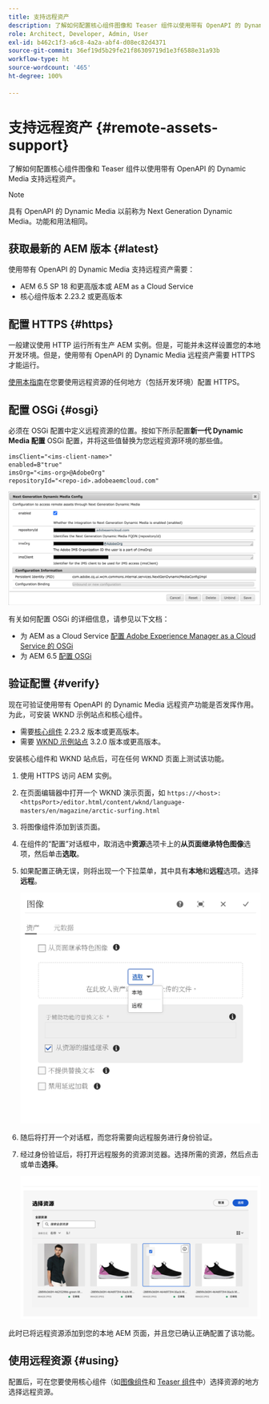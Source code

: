 ```yaml
---
title: 支持远程资产
description: 了解如何配置核心组件图像和 Teaser 组件以使用带有 OpenAPI 的 Dynamic Media 支持远程资产。
role: Architect, Developer, Admin, User
exl-id: b462c1f3-a6c8-4a2a-abf4-d08ec82d4371
source-git-commit: 36ef19d5b29fe21f86309719d1e3f6588e31a93b
workflow-type: ht
source-wordcount: '465'
ht-degree: 100%

---
```



# 支持远程资产 {#remote-assets-support}

了解如何配置核心组件图像和 Teaser 组件以使用带有 OpenAPI 的 Dynamic Media 支持远程资产。

>[!NOTE]
>
>具有 OpenAPI 的 Dynamic Media 以前称为 Next Generation Dynamic Media。功能和用法相同。

## 获取最新的 AEM 版本 {#latest}

使用带有 OpenAPI 的 Dynamic Media 支持远程资产需要：

* AEM 6.5 SP 18 和更高版本或 AEM as a Cloud Service
* 核心组件版本 2.23.2 或更高版本

## 配置 HTTPS {#https}

一般建议使用 HTTP 运行所有生产 AEM 实例。但是，可能并未这样设置您的本地开发环境。但是，使用带有 OpenAPI 的 Dynamic Media 远程资产需要 HTTPS 才能运行。

[使用本指南](https://experienceleague.adobe.com/docs/experience-manager-learn/foundation/security/use-the-ssl-wizard.html)在您要使用远程资源的任何地方（包括开发环境）配置 HTTPS。

## 配置 OSGi {#osgi}

必须在 OSGi 配置中定义远程资源的位置。按如下所示配置&#x200B;**新一代 Dynamic Media 配置** OSGi 配置，并将这些值替换为您远程资源环境的那些值。

```text
imsClient="<ims-client-name>"
enabled=B"true"
imsOrg="<ims-org>@AdobeOrg"
repositoryId="<repo-id>.adobeaemcloud.com"
```

![新一代 Dynamic Media 配置 OSGi 配置窗口](/help/assets/remote-assets-osgi.png)

有关如何配置 OSGi 的详细信息，请参见以下文档：

* 为 AEM as a Cloud Service [配置 Adobe Experience Manager as a Cloud Service 的 OSGi](https://experienceleague.adobe.com/docs/experience-manager-cloud-service/content/implementing/deploying/configuring-osgi.html)
* 为 AEM 6.5 [配置 OSGi](https://experienceleague.adobe.com/docs/experience-manager-65/deploying/configuring/configuring-osgi.html)

## 验证配置 {#verify}

现在可验证使用带有 OpenAPI 的 Dynamic Media 远程资产功能是否发挥作用。为此，可安装 WKND 示例站点和核心组件。

* 需要[核心组件](https://github.com/adobe/aem-core-wcm-components/releases/download/core.wcm.components.reactor-2.23.2/core.wcm.components.all-2.23.2.zip) 2.23.2 版本或更高版本。
* 需要 [WKND 示例站点](https://github.com/adobe/aem-guides-wknd/releases/download/aem-guides-wknd-3.2.0/aem-guides-wknd.all-3.2.0-classic.zip) 3.2.0 版本或更高版本。

安装核心组件和 WKND 站点后，可在任何 WKND 页面上测试该功能。

1. 使用 HTTPS 访问 AEM 实例。

1. 在页面编辑器中打开一个 WKND 演示页面，如 `https://<host>:<httpsPort>/editor.html/content/wknd/language-masters/en/magazine/arctic-surfing.html`

1. 将图像组件添加到该页面。

1. 在组件的“配置”对话框中，取消选中&#x200B;**资源**&#x200B;选项卡上的&#x200B;**从页面继承特色图像**&#x200B;选项，然后单击&#x200B;**选取**。

1. 如果配置正确无误，则将出现一个下拉菜单，其中具有&#x200B;**本地**&#x200B;和&#x200B;**远程**&#x200B;选项。选择&#x200B;**远程**。

   ![用于选择图像的远程和本地选取选项](/help/assets/remote-asset-selection.png)

1. 随后将打开一个对话框，而您将需要向远程服务进行身份验证。

1. 经过身份验证后，将打开远程服务的资源浏览器。选择所需的资源，然后点击或单击&#x200B;**选择**。

   ![选择远程资源](/help/assets/remote-asset-picker.png)

此时已将远程资源添加到您的本地 AEM 页面，并且您已确认正确配置了该功能。

## 使用远程资源 {#using}

配置后，可在您要使用核心组件（如[图像组件](/help/components/image.md)和 [Teaser 组件](/help/components/teaser.md)中）选择资源的地方选择远程资源。
